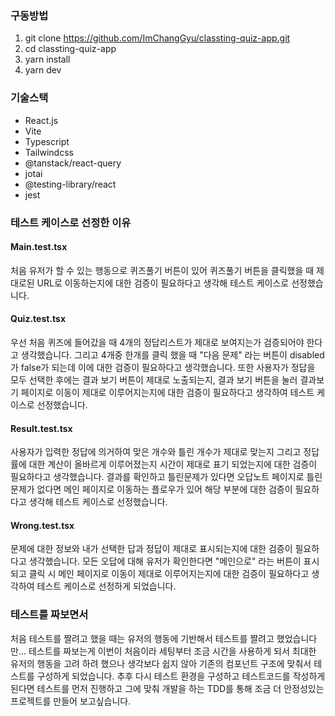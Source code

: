 ### 구동방법

1. git clone https://github.com/ImChangGyu/classting-quiz-app.git
2. cd classting-quiz-app
3. yarn install
4. yarn dev

### 기술스택

-   React.js
-   Vite
-   Typescript
-   Tailwindcss
-   @tanstack/react-query
-   jotai
-   @testing-library/react
-   jest

### 테스트 케이스로 선정한 이유

#### Main.test.tsx

처음 유저가 할 수 있는 행동으로 퀴즈풀기 버튼이 있어 퀴즈풀기 버튼을 클릭했을 때 제대로된 URL로 이동하는지에 대한 검증이 필요하다고 생각해 테스트 케이스로 선정했습니다.

#### Quiz.test.tsx

우선 처음 퀴즈에 들어갔을 때 4개의 정답리스트가 제대로 보여지는가 검증되어야 한다고 생각했습니다.
그리고 4개중 한개를 클릭 했을 때 "다음 문제" 라는 버튼이 disabled가 false가 되는데 이에 대한 검증이 필요하다고 생각했습니다.
또한 사용자가 정답을 모두 선택한 후에는 결과 보기 버튼이 제대로 노출되는지, 결과 보기 버튼을 눌러 결과보기 페이지로 이동이 제대로 이루어지는지에 대한 검증이 필요하다고 생각하여 테스트 케이스로 선정했습니다.

#### Result.test.tsx

사용자가 입력한 정답에 의거하여 맞은 개수와 틀린 개수가 제대로 맞는지 그리고 정답률에 대한 계산이 올바르게 이루어졌는지 시간이 제대로 표기 되었는지에 대한 검증이 필요하다고 생각했습니다.
결과를 확인하고 틀린문제가 있다면 오답노트 페이지로 틀린문제가 없다면 메인 페이지로 이동하는 플로우가 있어 해당 부분에 대한 검증이 필요하다고 생각해 테스트 케이스로 선정했습니다.

#### Wrong.test.tsx

문제에 대한 정보와 내가 선택한 답과 정답이 제대로 표시되는지에 대한 검증이 필요하다고 생각했습니다.
모든 오답에 대해 유저가 확인한다면 "메인으로" 라는 버튼이 표시되고 클릭 시 메인 페이지로 이동이 제대로 이루어지는지에 대한 검증이 필요하다고 생각하여 테스트 케이스로 선정하게 되었습니다.

### 테스트를 짜보면서

처음 테스트를 짤려고 했을 때는 유저의 행동에 기반해서 테스트를 짤려고 했었습니다만...
테스트를 짜보는게 이번이 처음이라 세팅부터 조금 시간을 사용하게 되서 최대한 유저의 행동을 고려 하려 했으나 생각보다 쉽지 않아 기존의 컴포넌트 구조에 맞춰서 테스트를 구성하게 되었습니다.
추후 다시 테스트 환경을 구성하고 테스트코드를 작성하게 된다면 테스트를 먼저 진행하고 그에 맞춰 개발을 하는 TDD를 통해 조금 더 안정성있는 프로젝트를 만들어 보고싶습니다.
